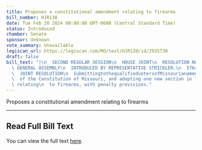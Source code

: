 ```yaml
---
title: Proposes a constitutional amendment relating to firearms
bill_number: HJR138
date: Tue Feb 20 2024 00:00:00 GMT-0600 (Central Standard Time)
status: Introduced
chamber: Senate
sponsor: Unknown
vote_summary: Unavailable
legiscan_url: https://legiscan.com/MO/text/HJR138/id/2935730
draft: false
bill_text: "|\n  SECOND REGULAR SESSION\n  HOUSE JOINT\n  RESOLUTION NO. 138\n  102ND\
  \ GENERAL ASSEMBLY\n  INTRODUCED BY REPRESENTATIVE STRICKLER.\n  5764H.01I DANARADEMANMILLER,ChiefClerk\n\
  \  JOINT RESOLUTION\n  SubmittingtothequalifiedvotersofMissourianamendmentrepealingSection23ofArticleI\n\
  \  of the Constitution of Missouri, and adopting one new section in lieu thereof\
  \ relating\n  to firearms, with penalty provisions."
---
```

Proposes a constitutional amendment relating to firearms

---

## Read Full Bill Text

You can view the full text [here](https://legiscan.com/MO/text/HJR138/id/2935730).
